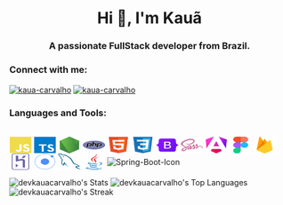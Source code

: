 <h1 align="center">Hi 👋, I'm Kauã</h1>
<h3 align="center">A passionate FullStack developer from Brazil.</h3>

<h3 align="left">Connect with me:</h3>
<p align="left">
<a href="https://linkedin.com/in/kaua-carvalho" target="blank"><img align="center" src="https://upload.wikimedia.org/wikipedia/commons/thumb/8/81/LinkedIn_icon.svg/2048px-LinkedIn_icon.svg.png" alt="kaua-carvalho" height="40" width="40" /></a>
<a href="https://www.instagram.com/string_kaua/" target="blank"><img align="center" src="https://upload.wikimedia.org/wikipedia/commons/thumb/a/a5/Instagram_icon.png/2048px-Instagram_icon.png" alt="kaua-carvalho" height="40" width="40" /></a>
</p>

<h3 align="left">Languages and Tools:</h3>
<p align="left" style="display: inline_block"><br>
  <img alt="JavaScript-Icon" height="30" width="40" align="center" src="https://raw.githubusercontent.com/devicons/devicon/master/icons/javascript/javascript-plain.svg">
  <img alt="TypeScript-Icon" height="30" width="40" align="center" src="https://raw.githubusercontent.com/devicons/devicon/master/icons/typescript/typescript-original.svg">
  <img alt="NodeJs-Icon" height="30" width="40" align="center" src="https://raw.githubusercontent.com/devicons/devicon/master/icons/nodejs/nodejs-original.svg">
  <img alt="PHP-Icon" height="30" width="40" align="center" src="https://raw.githubusercontent.com/devicons/devicon/master/icons/php/php-original.svg">
  <img alt="HTML-Icon" height="30" width="40" align="center" src="https://raw.githubusercontent.com/devicons/devicon/master/icons/html5/html5-original.svg">
  <img alt="CSS-Icon" height="30" width="40" align="center" src="https://raw.githubusercontent.com/devicons/devicon/master/icons/css3/css3-original.svg">
  <img alt="BootStrap-Icon" height="30" width="40" align="center" src="https://raw.githubusercontent.com/devicons/devicon/master/icons/bootstrap/bootstrap-original.svg">
  <img alt="Sass-Icon" height="30" width="40" align="center" src="https://raw.githubusercontent.com/devicons/devicon/master/icons/sass/sass-original.svg">
  <img alt="Angular-Icon" height="30" width="40" align="center" src="https://raw.githubusercontent.com/devicons/devicon/master/icons/angular/angular-original.svg">
  <img alt="Figma-Icon" height="30" width="40" align="center" src="https://raw.githubusercontent.com/devicons/devicon/master/icons/figma/figma-original.svg">
  <img alt="Firebase-Icon" height="30" width="40" align="center" src="https://raw.githubusercontent.com/devicons/devicon/master/icons/firebase/firebase-original.svg">
  <img alt="Heroku-Icon" height="30" width="40" align="center" src="https://raw.githubusercontent.com/devicons/devicon/master/icons/heroku/heroku-original.svg">
  <img alt="Ionic-Icon" height="30" width="40" align="center" src="https://raw.githubusercontent.com/devicons/devicon/master/icons/ionic/ionic-original.svg">
  <img alt="MySql-Icon" height="30" width="40" align="center" src="https://raw.githubusercontent.com/devicons/devicon/master/icons/mysql/mysql-original.svg">
  <img alt="Java-Icon" height="30" width="40" align="center" src="https://raw.githubusercontent.com/devicons/devicon/master/icons/java/java-original.svg">
  <img alt="Spring-Boot-Icon" height="30" width="50" align="center" src="https://user-images.githubusercontent.com/33158051/103466606-760a4000-4d14-11eb-9941-2f3d00371471.png">
</p>

![devkauacarvalho's Stats](https://github-readme-stats.vercel.app/api?username=devkauacarvalho&theme=gotham&show_icons=true&hide_border=true&count_private=true)
![devkauacarvalho's Top Languages](https://github-readme-stats.vercel.app/api/top-langs/?username=devkauacarvalho&theme=gotham&show_icons=true&hide_border=true&layout=compact)<br>
![devkauacarvalho's Streak](https://github-readme-streak-stats.herokuapp.com/?user=devkauacarvalho&theme=gotham&hide_border=true)
